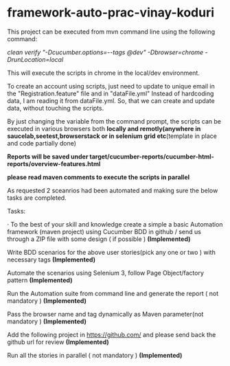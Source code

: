 # framework-auto-prac-vinay-koduri

This project can be executed from mvn command line using the following command:

*clean verify "-Dcucumber.options=--tags @dev" -Dbrowser=chrome -DrunLocation=local*

This will execute the scripts in chrome in the local/dev environment.

To create an account using scripts, just need to update to unique email in the "Registration.feature" file and in "dataFile.yml"
Instead of hardcoding data, I am reading it from dataFile.yml. So, that we can create and update data, without touching the scripts.

By just changing the variable from the command prompt, the scripts can be executed in various browsers both **locally and remotly(anywhere in saucelab,seetest,browserstack or in selenium grid etc**(template in place and code partially done)

**Reports will be saved under target/cucumber-reports/cucumber-html-reports/overview-features.html**

**please read maven comments to execute the scripts in parallel**

As requested 2 sceanrios had been automated and making sure the below tasks are completed.



Tasks:

·         To the best of your skill and knowledge create a simple a basic  Automation framework (maven project) using Cucumber BDD in github / send us through a ZIP file with some design ( if possible ) 
**(Implemented)**

Write BDD scenarios for the above user stories(pick any one or  two )  with necessary tags 
**(Implemented)**

Automate the scenarios using Selenium 3, follow Page Object/factory pattern 
**(Implemented)**

Run the Automation suite from command line and generate the report ( not mandatory ) 
**(Implemented)**

Pass the browser name and tag dynamically as Maven parameter(not mandatory ) 
**(Implemented)**

Add the following project in https://github.com/ and please send back the github url for review 
**(Implemented)**

Run all the stories in parallel ( not mandatory ) 
**(Implemented)**

